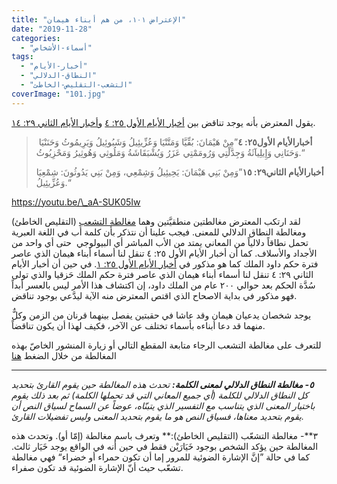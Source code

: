 ```yaml
---
title: "الإعتراض ١٠١، من هم أبناء هيمان"
date: "2019-11-28"
categories: 
  - "أسماء-الأشخاص"
tags: 
  - "أخبار-الأيام"
  - "النطاق-الدلالي"
  - "التشعب-التقليص-الخاطئ"
coverImage: "101.jpg"
---
```


يقول المعترض بأنه يوجد تناقض بين [أخبار الأيام الأول ٢٥: ٤](https://biblia.com/books/ar-vandyke/1Ch25.4) و[أخبار الأيام الثاني ٢٩: ١٤](https://biblia.com/books/ar-vandyke/2Ch29.14).

>  **أخبارالأيام الأول٢٥: ٤**”مِنْ هَيْمَانَ: بُقِّيَّا وَمَتَّنْيَا وَعُزِّيئِيلُ وَشَبُوئِيلُ وَيَرِيمُوثُ وَحَنَنْيَا وَحَنَانِي وَإِيلِيآثَةُ وَجِدَّلْتِي وَرُومَمْتِي عَزَرُ وَيُشْبَقَاشَةُ وَمَلُوثِي وَهُوثِيرُ وَمَحْزِيُوثُ.“
> 
> **أخبارالأيام الثاني٢٩: ١٥**”وَمِنْ بَنِي هَيْمَانَ: يَحِيئِيلُ وَشِمْعِي، وَمِنْ بَنِي يَدُوثُونَ: شِمْعِيَا وَعُزِّيئِيلُ.“

https://youtu.be/\_aA-SUK05Iw

لقد ارتكب المعترض مغالطتين منطقيَّتين وهما [مغالطة التشعب](https://reasonofhope.com/2019/07/25/bifurcation/) (التقليص الخاطئ) ومغالطة النطاق الدلالي للمعنى. فيجب علينا أن نتذكر بأن كلمة أب في اللغة العبرية تحمل نطاقاً دلالياً من المعاني يمتد من الأب المباشر أي البيولوجي  حتى أي واحد من الأجداد والأسلاف. كما أن أخبار الأيام الأول ٢٥: ٤ تنقل لنا أسماء أبناء هيمان الذي عاصر فترة حكم داود الملك كما هو مذكور في [أخبار الأيام الأول ٢٥: ١](https://biblia.com/books/ar-vandyke/1Ch25.1). في حين أن أخبار الأيام الثاني ٢٩: ٤ تنقل لنا أسماء أبناء هيمان الذي عاصر فترة حكم الملك حَزقيا والذي تولى سُدَّة الحكم بعد حوالي ٢٠٠ عام من الملك داود، إن اكتشاف هذا الأمر ليس بالعسر أبداً فهو مذكور في بداية الاصحاح الذي اقتص المعترض منه الآية ليدَّعي بوجود تناقض.

يوجد شخصان يدعيان هيمان وقد عاشا في حقبتين يفصل بينهما قرنان من الزمن وكلٌّ منهما قد دعا أبناءه بأسماء تختلف عن الآخر، فكيف لهذا أن يكون تناقضاً. 

للتعرف على مغالطة التشعب الرجاء متابعة المقطع التالي أو زيارة المنشور الخاصّ بهذه المغالطة من خلال الضغط [هنا](https://reasonofhope.com/2019/07/25/bifurcation/)

* * *

_**٥- مغالطة النطاق الدلالي لمعنى الكلمة:** تحدث هذه المغالطة حين يقوم القارئ بتحديد كل النطاق الدلالي للكلمة (أي جميع المعاني التي قد تحملها الكلمة) ثم بعد ذلك يقوم باختيار المعنى الذي يتناسب مع التفسير الذي يتبنّاه، عوضاً عن السماح لسياق النص أن يقوم بتحديد معناها، فسياق النص هو ما يقوم بتحديد المعنى وليس تفضيلات القارئ._

٣**\- مغالطة التشعّب (التقليص الخاطئ):** وتعرف باسم مغالطة (إمّا أو). وتحدث هذه المغالطة حين يؤكد الشخص بوجود خَيَارَيْن فقط في حين أنه في الواقع يوجد خَيَار ثالث. كما في حالة ”إنَّ الإشارة الضوئية للمرور إما أن تكون حمراء أو خضراء“ فهي مغالطة تشعّب حيث أنّ الإشارة الضوئية قد تكون صفراء.
